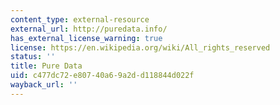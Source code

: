 ```yaml
---
content_type: external-resource
external_url: http://puredata.info/
has_external_license_warning: true
license: https://en.wikipedia.org/wiki/All_rights_reserved
status: ''
title: Pure Data
uid: c477dc72-e807-40a6-9a2d-d118844d022f
wayback_url: ''
---
```

